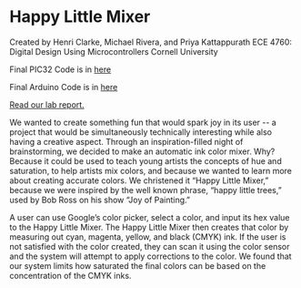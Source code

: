 # Happy Little Mixer

Created by Henri Clarke, Michael Rivera, and Priya Kattappurath
ECE 4760: Digital Design Using Microcontrollers
Cornell University

Final PIC32 Code is in [here]("github.com/hxnri/happy-little-mixer/tree/master/code")

Final Arduino Code is in [here]("github.com/hxnri/happy-little-mixer/tree/master/code/Adafruit_TCS34725-master/examples/COLORSENSOR/COLORSENSOR")

[Read our lab report.]("https://hxnri.github.io/happy-little-mixer/")

We wanted to create something fun that would spark joy in its user -- a project that would be simultaneously technically interesting while also having a creative aspect. Through an inspiration-filled night of brainstorming, we decided to make an automatic ink color mixer. Why? Because it could be used to teach young artists the concepts of hue and saturation, to help artists mix colors, and because we wanted to learn more about creating accurate colors. We christened it “Happy Little Mixer,” because we were inspired by the well known phrase, “happy little trees,” used by Bob Ross on his show “Joy of Painting.”

A user can use Google’s color picker, select a color, and input its hex value to the Happy Little Mixer. The Happy Little Mixer then creates that color by measuring out cyan, magenta, yellow, and black (CMYK) ink. If the user is not satisfied with the color created, they can scan it using the color sensor and the system will attempt to apply corrections to the color. We found that our system limits how saturated the final colors can be based on the concentration of the CMYK inks. 

